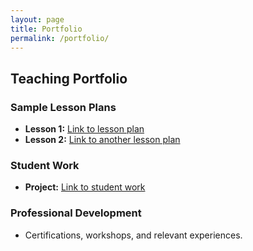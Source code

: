 ```yaml
---
layout: page
title: Portfolio
permalink: /portfolio/
---
```


## Teaching Portfolio

### Sample Lesson Plans
- **Lesson 1:** [Link to lesson plan](/assets/sample-lesson.pdf)
- **Lesson 2:** [Link to another lesson plan](/assets/sample-lesson2.pdf)

### Student Work
- **Project:** [Link to student work](/assets/student-work.pdf)

### Professional Development
- Certifications, workshops, and relevant experiences.
